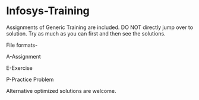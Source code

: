 # Infosys-Training

Assignments of Generic Training are included.
DO NOT directly jump over to solution. Try as much as you can first and then see the solutions.

File formats-

A-Assignment

E-Exercise

P-Practice Problem

Alternative optimized solutions are welcome.
